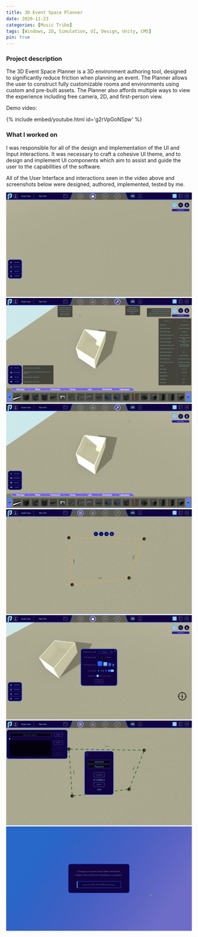 ```yaml
---
title: 3D Event Space Planner
date: 2020-11-23
categories: [Music Tribe]
tags: [Windows, 2D, Simulation, UI, Design, Unity, CMS]
pin: true
---
```


### Project description
The 3D Event Space Planner is a 3D environment authoring tool, designed to significantly reduce friction when planning an event.
The Planner allows the user to construct fully customizable rooms and environments using custom and pre-built assets. The Planner also affords multiple ways to view the experience including free camera, 2D, and first-person view.

Demo video:

{% include embed/youtube.html id='g2rVpGoNSpw' %}

### What I worked on

I was responsible for all of the design and implementation of the UI and Input interactions. It was necessary to craft a cohesive UI theme, and to design and implement UI components which aim to assist and guide the user to the capabilities of the software. 

All of the User Interface and interactions seen in the video above and screenshots below were designed, authored, implemented, tested by me.

![Main Screen](/assets/images/musicTribe/main_screen.PNG "Main Screen")
![Help Overlay](/assets/images/musicTribe/help_overlay.PNG "Help Overlay")
![Catalogue Menu](/assets/images/musicTribe/catalogue_menu.PNG "Catalogue Menu")
![Editing a Wall](/assets/images/musicTribe/editing_wall.PNG "Editing a Wall")
![Settings Menu](/assets/images/musicTribe/settings_menu.PNG "Settings Menu")
![User Menu &amp; Save Menu](/assets/images/musicTribe/user_save_menu.PNG "User Menu &amp; Save Menu")
![Loading Screen](/assets/images/musicTribe/loading_screen.png "Loading Screen")
